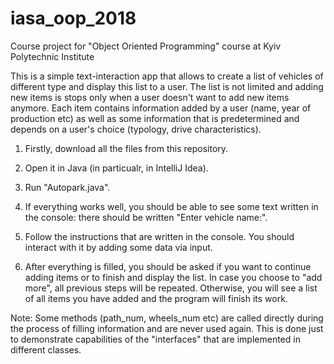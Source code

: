 # iasa_oop_2018
Course project for "Object Oriented Programming" course at Kyiv Polytechnic Institute

This is a simple text-interaction app that allows to create a list of vehicles of different type and display this list to a user. The list is not limited and adding new items is stops only when a user doesn't want to add new items anymore. Each item contains information added by a user (name, year of production etc) as well as some information that is predetermined and depends on a user's choice (typology, drive characteristics).

1. Firstly, download all the files from this repository.

2. Open it in Java (in particualr, in IntelliJ Idea).
3. Run "Autopark.java".
4. If everything works well, you should be able to see some text written in the console: there should be written "Enter vehicle name:". 
5. Follow the instructions that are written in the console. You should interact with it by adding some data via input.
6. After everything is filled, you should be asked if you want to continue adding items or to finish and display the list. In case you choose to "add more", all previous steps will be repeated. Otherwise, you will see a list of all items you have added and the program will finish its work.

Note: Some methods (path_num, wheels_num etc) are called directly during the process of filling information and are never used again. This is done just to demonstrate capabilities of the "interfaces" that are implemented in different classes.
